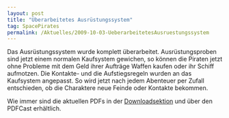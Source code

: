 ```yaml
---
layout: post
title: "Überarbeitetes Ausrüstungssystem"
tag: SpacePirates
permalink: /Aktuelles/2009-10-03-UeberarbeitetesAusruestungssystem
---
```


Das Ausrüstungssystem wurde komplett überarbeitet. Ausrüstungsproben sind jetzt einem normalen Kaufsystem gewichen, so können die Piraten jetzt ohne Probleme mit dem Geld ihrer Aufträge Waffen kaufen oder ihr Schiff aufmotzen. Die Kontakte- und die Aufstiegsregeln wurden an das Kaufsystem angepasst. So wird jetzt nach jedem Abenteuer per Zufall entschieden, ob die Charaktere neue Feinde oder Kontakte bekommen.

Wie immer sind die aktuellen PDFs in der [Downloadsektion](https://spacepirates.jcgames.de/Publikationen/) und über den PDFCast erhältlich.
